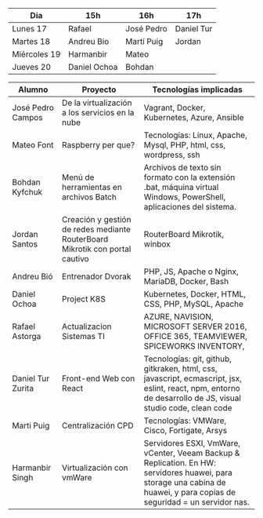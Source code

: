 Dia | 15h | 16h | 17h
-- | -- | -- | --
Lunes 17 | Rafael | José Pedro | Daniel Tur
Martes 18 | Andreu Bio | Martí Puig | Jordan | 
Miércoles 19 | Harmanbir | Mateo  |  | 
Jueves 20 | Daniel Ochoa | Bohdan |  | 


Alumno | Proyecto | Tecnologías implicadas
-- | -- | -- 
José Pedro Campos | De la virtualización a los servicios en la nube | Vagrant, Docker, Kubernetes, Azure, Ansible
Mateo Font | Raspberry per que?  | Tecnologías: Linux, Apache, Mysql, PHP, html, css, wordpress, ssh
Bohdan Kyfchuk | Menú de herramientas en archivos Batch  | Archivos de texto sin formato con la extensión .bat, máquina virtual Windows, PowerShell, aplicaciones del sistema.
Jordan Santos | Creación y gestión de redes mediante RouterBoard Mikrotik con portal cautivo | RouterBoard Mikrotik, winbox
Andreu Bió | Entrenador Dvorak  | PHP, JS, Apache o Nginx, MariaDB, Docker, Bash
Daniel Ochoa | Project K8S  | Kubernetes, Docker, HTML, CSS, PHP, MySQL, Apache
Rafael Astorga | Actualizacion Sistemas TI | AZURE, NAVISION, MICROSOFT SERVER 2016, OFFICE 365, TEAMVIEWER, SPICEWORKS INVENTORY,
Daniel Tur Zurita | Front-end Web con React | Tecnologías: git, github, gitkraken, html, css, javascript, ecmascript, jsx, eslint, react, npm, entorno de desarrollo de JS, visual studio code, clean code
Marti Puig | Centralización CPD | Tecnologías: VMWare, Cisco, Fortigate, Arsys
Harmanbir Singh | Virtualización con vmWare  | Servidores ESXI, VmWare, vCenter, Veeam Backup & Replication. En HW: servidores huawei, para storage una cabina de huawei, y para copias de seguridad = un servidor nas.
